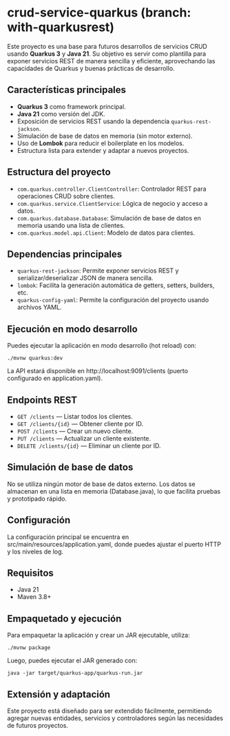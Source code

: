 # crud-service-quarkus (branch: with-quarkusrest)

Este proyecto es una base para futuros desarrollos de servicios CRUD usando **Quarkus 3** y **Java 21**. Su objetivo es servir como plantilla para exponer servicios REST de manera sencilla y eficiente, aprovechando las capacidades de Quarkus y buenas prácticas de desarrollo.

## Características principales

- **Quarkus 3** como framework principal.
- **Java 21** como versión del JDK.
- Exposición de servicios REST usando la dependencia `quarkus-rest-jackson`.
- Simulación de base de datos en memoria (sin motor externo).
- Uso de **Lombok** para reducir el boilerplate en los modelos.
- Estructura lista para extender y adaptar a nuevos proyectos.

## Estructura del proyecto

- `com.quarkus.controller.ClientController`: Controlador REST para operaciones CRUD sobre clientes.
- `com.quarkus.service.ClientService`: Lógica de negocio y acceso a datos.
- `com.quarkus.database.Database`: Simulación de base de datos en memoria usando una lista de clientes.
- `com.quarkus.model.api.Client`: Modelo de datos para clientes.

## Dependencias principales

- `quarkus-rest-jackson`: Permite exponer servicios REST y serializar/deserializar JSON de manera sencilla.
- `lombok`: Facilita la generación automática de getters, setters, builders, etc.
- `quarkus-config-yaml`: Permite la configuración del proyecto usando archivos YAML.

## Ejecución en modo desarrollo

Puedes ejecutar la aplicación en modo desarrollo (hot reload) con:

```shell
./mvnw quarkus:dev
```
La API estará disponible en http://localhost:9091/clients (puerto configurado en application.yaml).

## Endpoints REST
- `GET /clients` — Listar todos los clientes.
- `GET /clients/{id}` — Obtener cliente por ID.
- `POST /clients` — Crear un nuevo cliente.
- `PUT /clients` — Actualizar un cliente existente.
- `DELETE /clients/{id}` — Eliminar un cliente por ID.
  
## Simulación de base de datos
  No se utiliza ningún motor de base de datos externo. Los datos se almacenan en una lista en memoria (Database.java), lo que facilita pruebas y prototipado rápido.

## Configuración
La configuración principal se encuentra en src/main/resources/application.yaml, donde puedes ajustar el puerto HTTP y los niveles de log.

## Requisitos
- Java 21
- Maven 3.8+

## Empaquetado y ejecución
Para empaquetar la aplicación y crear un JAR ejecutable, utiliza:

```shell
./mvnw package
```

Luego, puedes ejecutar el JAR generado con:

```shell
java -jar target/quarkus-app/quarkus-run.jar
```

## Extensión y adaptación

Este proyecto está diseñado para ser extendido fácilmente, permitiendo agregar nuevas entidades, servicios y controladores según las necesidades de futuros proyectos.